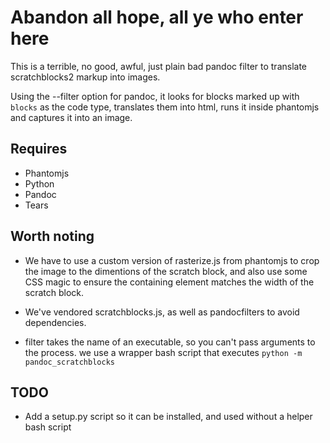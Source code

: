 # Abandon all hope, all ye who enter here

This is a terrible, no good, awful, just plain bad pandoc filter to translate scratchblocks2 markup into images.

Using the --filter option for pandoc, it looks for blocks marked up with `blocks` as the code type, translates them into html, runs it inside phantomjs and captures it into an image.

## Requires

- Phantomjs
- Python
- Pandoc
- Tears

## Worth noting

- We have to use a custom version of rasterize.js from phantomjs to crop the image to the dimentions of the scratch block, and also use some CSS magic to ensure the containing element matches the width of the scratch block.

- We've vendored scratchblocks.js, as well as pandocfilters to avoid dependencies.

- filter takes the name of an executable, so you can't pass arguments to the process. we use a wrapper bash script that executes `python -m pandoc_scratchblocks`

## TODO

- Add a setup.py script so it can be installed, and used without a helper bash script
